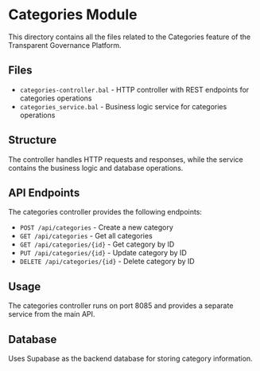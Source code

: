 # Categories Module

This directory contains all the files related to the Categories feature of the Transparent Governance Platform.

## Files

- `categories-controller.bal` - HTTP controller with REST endpoints for categories operations
- `categories_service.bal` - Business logic service for categories operations

## Structure

The controller handles HTTP requests and responses, while the service contains the business logic and database operations.

## API Endpoints

The categories controller provides the following endpoints:

- `POST /api/categories` - Create a new category
- `GET /api/categories` - Get all categories
- `GET /api/categories/{id}` - Get category by ID
- `PUT /api/categories/{id}` - Update category by ID
- `DELETE /api/categories/{id}` - Delete category by ID

## Usage

The categories controller runs on port 8085 and provides a separate service from the main API.

## Database

Uses Supabase as the backend database for storing category information.
